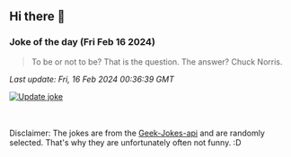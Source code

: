 ## Hi there 👋

### Joke of the day (Fri Feb 16 2024)
<!-- joke -->
>To be or not to be? That is the question. The answer? Chuck Norris.
<!-- /joke -->

*Last update: Fri, 16 Feb 2024 00:36:39 GMT*

[![Update joke](https://github.com/nclskfm/nclskfm/actions/workflows/joke.yml/badge.svg)](https://github.com/nclskfm/nclskfm/actions/workflows/joke.yml)

<br><br>
Disclaimer: The jokes are from the [Geek-Jokes-api](https://github.com/sameerkumar18/geek-joke-api) and are randomly selected. That's why they are unfortunately often not funny. :D

